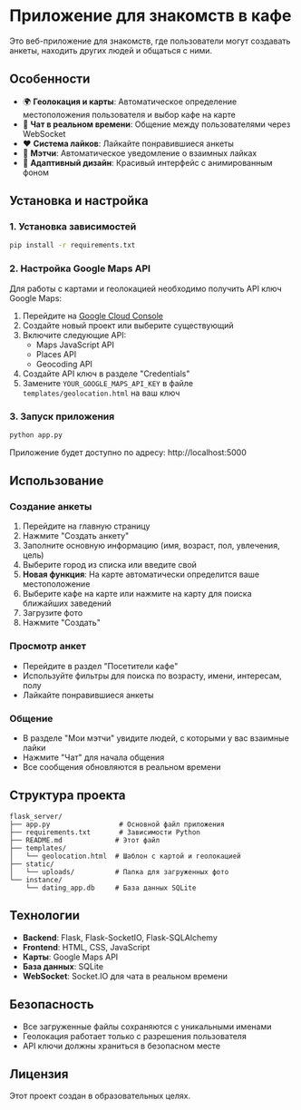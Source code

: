 # Приложение для знакомств в кафе

Это веб-приложение для знакомств, где пользователи могут создавать анкеты, находить других людей и общаться с ними.

## Особенности

- 🌍 **Геолокация и карты**: Автоматическое определение местоположения пользователя и выбор кафе на карте
- 💬 **Чат в реальном времени**: Общение между пользователями через WebSocket
- ❤️ **Система лайков**: Лайкайте понравившиеся анкеты
- 🤝 **Мэтчи**: Автоматическое уведомление о взаимных лайках
- 📱 **Адаптивный дизайн**: Красивый интерфейс с анимированным фоном

## Установка и настройка

### 1. Установка зависимостей

```bash
pip install -r requirements.txt
```

### 2. Настройка Google Maps API

Для работы с картами и геолокацией необходимо получить API ключ Google Maps:

1. Перейдите на [Google Cloud Console](https://console.cloud.google.com/)
2. Создайте новый проект или выберите существующий
3. Включите следующие API:
   - Maps JavaScript API
   - Places API
   - Geocoding API
4. Создайте API ключ в разделе "Credentials"
5. Замените `YOUR_GOOGLE_MAPS_API_KEY` в файле `templates/geolocation.html` на ваш ключ

### 3. Запуск приложения

```bash
python app.py
```

Приложение будет доступно по адресу: http://localhost:5000

## Использование

### Создание анкеты

1. Перейдите на главную страницу
2. Нажмите "Создать анкету"
3. Заполните основную информацию (имя, возраст, пол, увлечения, цель)
4. Выберите город из списка или введите свой
5. **Новая функция**: На карте автоматически определится ваше местоположение
6. Выберите кафе на карте или нажмите на карту для поиска ближайших заведений
7. Загрузите фото
8. Нажмите "Создать"

### Просмотр анкет

- Перейдите в раздел "Посетители кафе"
- Используйте фильтры для поиска по возрасту, имени, интересам, полу
- Лайкайте понравившиеся анкеты

### Общение

- В разделе "Мои мэтчи" увидите людей, с которыми у вас взаимные лайки
- Нажмите "Чат" для начала общения
- Все сообщения обновляются в реальном времени

## Структура проекта

```
flask_server/
├── app.py                 # Основной файл приложения
├── requirements.txt       # Зависимости Python
├── README.md             # Этот файл
├── templates/
│   └── geolocation.html  # Шаблон с картой и геолокацией
├── static/
│   └── uploads/          # Папка для загруженных фото
└── instance/
    └── dating_app.db     # База данных SQLite
```

## Технологии

- **Backend**: Flask, Flask-SocketIO, Flask-SQLAlchemy
- **Frontend**: HTML, CSS, JavaScript
- **Карты**: Google Maps API
- **База данных**: SQLite
- **WebSocket**: Socket.IO для чата в реальном времени

## Безопасность

- Все загруженные файлы сохраняются с уникальными именами
- Геолокация работает только с разрешения пользователя
- API ключи должны храниться в безопасном месте

## Лицензия

Этот проект создан в образовательных целях. 